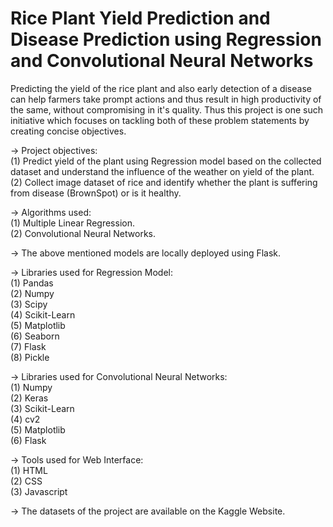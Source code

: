 # Rice Plant Yield Prediction and Disease Prediction using Regression and Convolutional Neural Networks

Predicting the yield of the rice plant and also early detection of a disease can help farmers take prompt actions and thus result in high productivity of the same, without compromising in it's quality. Thus this project is one such initiative which focuses on tackling both of these problem statements by creating concise objectives. <br>

-> Project objectives: <br>
(1) Predict yield of the plant using Regression model based on the collected dataset and understand the influence of the weather on yield of the plant.<br>
(2) Collect image dataset of rice and identify whether the plant is suffering from disease (BrownSpot) or is it healthy.<br>

-> Algorithms used: <br>
(1) Multiple Linear Regression. <br>
(2) Convolutional Neural Networks. <br>

-> The above mentioned models are locally deployed using Flask. <br>

-> Libraries used for Regression Model: <br>
(1) Pandas <br>
(2) Numpy <br>
(3) Scipy <br>
(4) Scikit-Learn <br>
(5) Matplotlib <br>
(6) Seaborn <br>
(7) Flask <br>
(8) Pickle <br>

-> Libraries used for Convolutional Neural Networks: <br>
(1) Numpy <br>
(2) Keras <br>
(3) Scikit-Learn <br>
(4) cv2 <br>
(5) Matplotlib <br>
(6) Flask <br>

-> Tools used for Web Interface: <br>
(1) HTML <br>
(2) CSS <br>
(3) Javascript <br>

-> The datasets of the project are available on the Kaggle Website.
